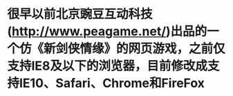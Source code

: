 # 很早以前北京豌豆互动科技(http://www.peagame.net/)出品的一个仿《新剑侠情缘》的网页游戏，之前仅支持IE8及以下的浏览器，目前修改成支持IE10、Safari、Chrome和FireFox
